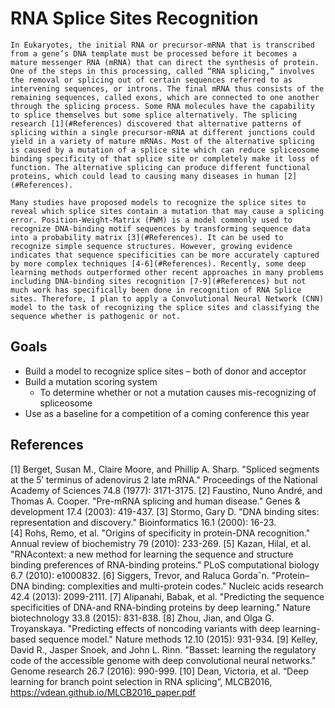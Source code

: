 # RNA Splice Sites Recognition

    In Eukaryotes, the initial RNA or precursor-mRNA that is transcribed from a gene’s DNA template must be processed before it becomes a mature messenger RNA (mRNA) that can direct the synthesis of protein. One of the steps in this processing, called “RNA splicing,” involves the removal or splicing out of certain sequences referred to as intervening sequences, or introns. The final mRNA thus consists of the remaining sequences, called exons, which are connected to one another through the splicing process. Some RNA molecules have the capability to splice themselves but some splice alternatively. The splicing research [1](#References) discovered that alternative patterns of splicing within a single precursor-mRNA at different junctions could yield in a variety of mature mRNAs. Most of the alternative splicing is caused by a mutation of a splice site which can reduce spliceosome binding specificity of that splice site or completely make it loss of function. The alternative splicing can produce different functional proteins, which could lead to causing many diseases in human [2](#References). 

    Many studies have proposed models to recognize the splice sites to reveal which splice sites contain a mutation that may cause a splicing error. Position-Weight-Matrix (PWM) is a model commonly used to recognize DNA-binding motif sequences by transforming sequence data into a probability matrix [3](#References). It can be used to recognize simple sequence structures. However, growing evidence indicates that sequence specificities can be more accurately captured by more complex techniques [4-6](#References). Recently, some deep learning methods outperformed other recent approaches in many problems including DNA-binding sites recognition [7-9](#References) but not much work has specifically been done in recognition of RNA Splice sites. Therefore, I plan to apply a Convolutional Neural Network (CNN) model to the task of recognizing the splice sites and classifying the sequence whether is pathogenic or not.

## Goals
- Build a model to recognize splice sites – both of donor and acceptor
- Build a mutation scoring system
    - To determine whether or not a mutation causes mis-recognizing of spliceosome
- Use as a baseline for a competition of a coming conference this year

## References
[1]	Berget, Susan M., Claire Moore, and Phillip A. Sharp. "Spliced segments at the 5′ terminus of adenovirus 2 late mRNA." Proceedings of the National Academy of Sciences 74.8 (1977): 3171-3175.
[2]	Faustino, Nuno André, and Thomas A. Cooper. "Pre-mRNA splicing and human disease." Genes & development 17.4 (2003): 419-437.
[3]	Stormo, Gary D. "DNA binding sites: representation and discovery." Bioinformatics 16.1 (2000): 16-23.   
[4]	Rohs, Remo, et al. "Origins of specificity in protein-DNA recognition." Annual review of biochemistry 79 (2010): 233-269.
[5]	Kazan, Hilal, et al. "RNAcontext: a new method for learning the sequence and structure binding preferences of RNA-binding proteins." PLoS computational biology 6.7 (2010): e1000832.
[6]	Siggers, Trevor, and Raluca Gordaˆn. "Protein–DNA binding: complexities and multi-protein codes." Nucleic acids research 42.4 (2013): 2099-2111.
[7]	Alipanahi, Babak, et al. "Predicting the sequence specificities of DNA-and RNA-binding proteins by deep learning." Nature biotechnology 33.8 (2015): 831-838.
[8]	Zhou, Jian, and Olga G. Troyanskaya. "Predicting effects of noncoding variants with deep learning-based sequence model." Nature methods 12.10 (2015): 931-934.
[9]	Kelley, David R., Jasper Snoek, and John L. Rinn. "Basset: learning the regulatory code of the accessible genome with deep convolutional neural networks." Genome research 26.7 (2016): 990-999.
[10]	Dean, Victoria, et al. “Deep learning for branch point selection in RNA splicing”, MLCB2016, https://vdean.github.io/MLCB2016_paper.pdf
